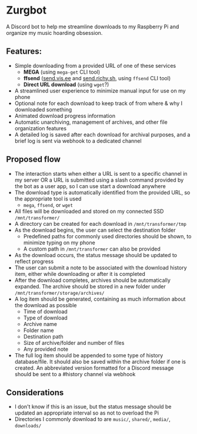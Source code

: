 # Zurgbot

A Discord bot to help me streamline downloads to my Raspberry Pi and organize my music hoarding obsession.

## Features:
- Simple downloading from a provided URL of one of these services
    - **MEGA** (using `mega-get` CLI tool)
    - **ffsend** ([send.vis.ee](https://send.vis.ee) and [send.richy.sh](https://send.richy.sh), using `ffsend` CLI tool)
    - **Direct URL download** (using `wget`?)
- A streamlined user experience to minimize manual input for use on my phone
- Optional note for each download to keep track of from where & why I downloaded something
- Animated download progress information
- Automatic unarchiving, management of archives, and other file organization features
- A detailed log is saved after each download for archival purposes, and a brief log is sent via webhook to a dedicated channel

## Proposed flow
- The interaction starts when either a URL is sent to a specific channel in my server OR a URL is submitted using a slash command provided by the bot as a user app, so I can use start a download anywhere
- The download type is automatically identified from the provided URL, so the appropriate tool is used
    - `mega`, `ffsend`, or `wget`
- All files will be downloaded and stored on my connected SSD `/mnt/transformer/`
- A directory can be created for each download in `/mnt/transformer/tmp`
- As the download begins, the user can select the destination folder
    - Predefined paths for commonly used directories should be shown, to minimize typing on my phone
    - A custom path in `/mnt/transformer` can also be provided
- As the download occurs, the status message should be updated to reflect progress
- The user can submit a note to be associated with the download history item, either while downloading or after it is completed
- After the download completes, archives should be automatically expanded. The archive should be stored in a new folder under `/mnt/transformer/storage/archives/`
- A log item should be generated, containing as much information about the download as possible
    - Time of download
    - Type of download
    - Archive name
    - Folder name
    - Destination path
    - Size of archive/folder and number of files
    - Any provided note
- The full log item should be appended to some type of history database/file. It should also be saved within the archive folder if one is created. An abbreviated version formatted for a Discord message should be sent to a #history channel via webhook
## Considerations

- I don't know if this is an issue, but the status message should be updated an appropriate interval so as not to overload the Pi
- Directories I commonly download to are `music/`, `shared/`, `media/`, `downloads/`
